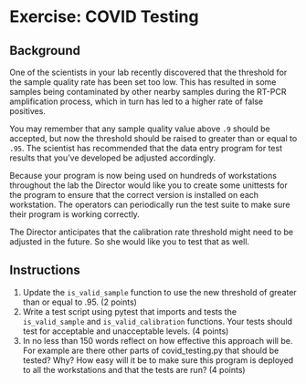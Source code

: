 # Exercise: COVID Testing #

## Background ##
One of the scientists in your lab recently discovered that the threshold for the sample quality rate has been set too low. This has resulted in some 
samples being contaminated by other nearby samples during the RT-PCR amplification process, which in turn has led to a higher rate of false positives.

You may remember that any sample quality value above ```.9``` should be accepted, but now the threshold should be raised to greater than or equal to 
```.95```. The scientist has recommended that the data entry program for test results that you’ve developed be adjusted accordingly.

Because your program is now being used on hundreds of workstations throughout the lab the Director would like you to create some unittests for the 
program to ensure that the correct version is installed on each workstation. The operators can periodically run the test suite to make sure their 
program is working correctly.

The Director anticipates that the calibration rate threshold might need to be adjusted in the future. So she would like you to test that as well.

## Instructions ##
1. Update the ```is_valid_sample``` function to use the new threshold of greater than or equal to .95. (2 points)
2. Write a test script using pytest that imports and tests the ```is_valid_sample``` and ```is_valid_calibration``` functions. Your tests should test for acceptable and unacceptable levels. (4 points)
3. In no less than 150 words reflect on how effective this approach will be. For example are there other parts of covid_testing.py that should be tested? Why? How easy will it be to make sure this program is deployed to all the workstations and that the tests are run? (4 points)
